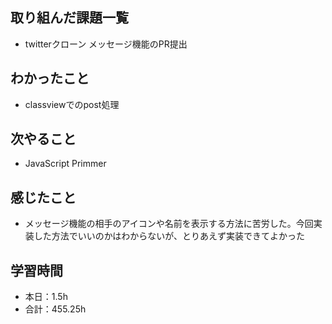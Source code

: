 ## 取り組んだ課題一覧
- twitterクローン メッセージ機能のPR提出

## わかったこと
- classviewでのpost処理

## 次やること
- JavaScript Primmer

## 感じたこと    
- メッセージ機能の相手のアイコンや名前を表示する方法に苦労した。今回実装した方法でいいのかはわからないが、とりあえず実装できてよかった                                                                                                                                                                                                                                                                                                                                                                                                                                                                                                                                                                                                                                                                                                                                                                
                                                                                             
                                    
## 学習時間
- 本日：1.5h
- 合計：455.25h